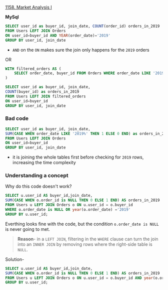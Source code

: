 [1158. Market Analysis I](https://leetcode.com/problems/market-analysis-i/description/)

**MySql**

```sql
SELECT user_id as buyer_id, join_date, COUNT(order_id) orders_in_2019
FROM Users LEFT JOIN Orders
ON user_id=buyer_id AND YEAR(order_date)='2019'
GROUP BY user_id, join_date
```
- `AND` on the `ON` makes sure the join only happens for the  `2019` orders
  
OR
```sql
WITH filtered_orders AS (
    SELECT order_date, buyer_id FROM Orders WHERE order_date LIKE '2019%'
)

SELECT user_id as buyer_id, join_date, 
COUNT(buyer_id) as orders_in_2019
FROM Users LEFT JOIN filtered_orders
ON user_id=buyer_id
GROUP BY user_id, join_date
```
### Bad code
```sql
SELECT user_id as buyer_id, join_date, 
SUM(CASE WHEN order_date LIKE '2019%' THEN 1 ELSE 0 END) as orders_in_2019
FROM Users LEFT JOIN Orders
ON user_id=buyer_id
GROUP BY user_id, join_date
```
- it is joining the whole tables first before checking for `2019` rows, increasing the time complexity

### Understanding a concept

Why do this code doesn't work?
```sql
SELECT u.user_id AS buyer_id,join_date,
SUM(CASE WHEN o.order_id is NULL THEN 0 ELSE 1 END) AS orders_in_2019
FROM Users u LEFT JOIN Orders o ON u.user_id = o.buyer_id
WHERE o.order_date is NULL OR year(o.order_date) ='2019'
GROUP BY u.user_id;
```
Everthing looks fine with the code, but the condition `o.order_date is NULL` is never going to met. 

>**Reason**-  in a `LEFT JOIN`, filtering in the `WHERE` clause can turn the join into an `INNER JOIN` by removing rows where the right-side table is `NULL`.

Solution-
```sql
SELECT u.user_id AS buyer_id,join_date,
SUM(CASE WHEN o.order_id is NULL THEN 0 ELSE 1 END) AS orders_in_2019
FROM Users u LEFT JOIN Orders o ON u.user_id = o.buyer_id AND year(o.order_date) ='2019'
GROUP BY u.user_id;
```